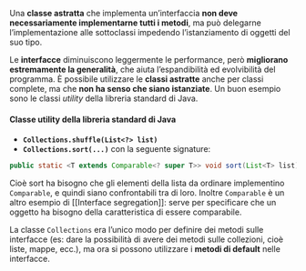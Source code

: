 Una **classe astratta** che implementa un’interfaccia **non deve necessariamente implementarne tutti i metodi**, ma può delegarne l’implementazione alle sottoclassi impedendo l’istanziamento di oggetti del suo tipo.

Le **interfacce** diminuiscono leggermente le performance, però **migliorano estremamente la generalità**, che aiuta l’espandibilità ed evolvibilità del programma. È possibile utilizzare le **classi astratte** anche per classi complete, ma che **non ha senso che siano istanziate**. Un buon esempio sono le classi _utility_ della libreria standard di Java.

#### Classe utility della libreria standard di Java
- **`Collections.shuffle(List<?> list)`**
- **`Collections.sort(...)`** con la seguente signature:
```java
public static <T extends Comparable<? super T>> void sort(List<T> list)
```
Cioè sort ha bisogno che gli elementi della lista da ordinare implementino `Comparable`, e quindi siano confrontabili tra di loro. Inoltre `Comparable` è un altro esempio di [[Interface segregation]]: serve per specificare che un oggetto ha bisogno della caratteristica di essere comparabile.

La classe `Collections` era l’unico modo per definire dei metodi sulle interfacce (es: dare la possibilità di avere dei metodi sulle collezioni, cioè liste, mappe, ecc.), ma ora si possono utilizzare i **metodi di default** nelle interfacce.